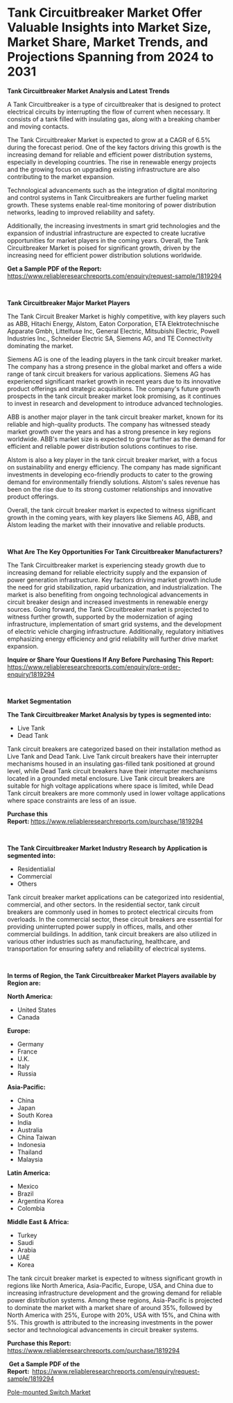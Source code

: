 <p><h1>Tank Circuitbreaker Market Offer Valuable Insights into Market Size, Market Share, Market Trends, and Projections Spanning from 2024 to 2031</h1></p><p><strong>Tank Circuitbreaker Market Analysis and Latest Trends</strong></p>
<p><p>A Tank Circuitbreaker is a type of circuitbreaker that is designed to protect electrical circuits by interrupting the flow of current when necessary. It consists of a tank filled with insulating gas, along with a breaking chamber and moving contacts.</p><p>The Tank Circuitbreaker Market is expected to grow at a CAGR of 6.5% during the forecast period. One of the key factors driving this growth is the increasing demand for reliable and efficient power distribution systems, especially in developing countries. The rise in renewable energy projects and the growing focus on upgrading existing infrastructure are also contributing to the market expansion.</p><p>Technological advancements such as the integration of digital monitoring and control systems in Tank Circuitbreakers are further fueling market growth. These systems enable real-time monitoring of power distribution networks, leading to improved reliability and safety.</p><p>Additionally, the increasing investments in smart grid technologies and the expansion of industrial infrastructure are expected to create lucrative opportunities for market players in the coming years. Overall, the Tank Circuitbreaker Market is poised for significant growth, driven by the increasing need for efficient power distribution solutions worldwide.</p></p>
<p><strong>Get a Sample PDF of the Report:&nbsp;</strong> <a href="https://www.reliableresearchreports.com/enquiry/request-sample/1819294">https://www.reliableresearchreports.com/enquiry/request-sample/1819294</a></p>
<p>&nbsp;</p>
<p><strong>Tank Circuitbreaker Major Market Players</strong></p>
<p><p>The Tank Circuit Breaker Market is highly competitive, with key players such as ABB, Hitachi Energy, Alstom, Eaton Corporation, ETA Elektrotechnische Apparate Gmbh, Littelfuse Inc, General Electric, Mitsubishi Electric, Powell Industries Inc., Schneider Electric SA, Siemens AG, and TE Connectivity dominating the market.</p><p>Siemens AG is one of the leading players in the tank circuit breaker market. The company has a strong presence in the global market and offers a wide range of tank circuit breakers for various applications. Siemens AG has experienced significant market growth in recent years due to its innovative product offerings and strategic acquisitions. The company's future growth prospects in the tank circuit breaker market look promising, as it continues to invest in research and development to introduce advanced technologies.</p><p>ABB is another major player in the tank circuit breaker market, known for its reliable and high-quality products. The company has witnessed steady market growth over the years and has a strong presence in key regions worldwide. ABB's market size is expected to grow further as the demand for efficient and reliable power distribution solutions continues to rise.</p><p>Alstom is also a key player in the tank circuit breaker market, with a focus on sustainability and energy efficiency. The company has made significant investments in developing eco-friendly products to cater to the growing demand for environmentally friendly solutions. Alstom's sales revenue has been on the rise due to its strong customer relationships and innovative product offerings.</p><p>Overall, the tank circuit breaker market is expected to witness significant growth in the coming years, with key players like Siemens AG, ABB, and Alstom leading the market with their innovative and reliable products.</p></p>
<p>&nbsp;</p>
<p><strong>What Are The Key Opportunities For Tank Circuitbreaker Manufacturers?</strong></p>
<p><p>The Tank Circuitbreaker market is experiencing steady growth due to increasing demand for reliable electricity supply and the expansion of power generation infrastructure. Key factors driving market growth include the need for grid stabilization, rapid urbanization, and industrialization. The market is also benefiting from ongoing technological advancements in circuit breaker design and increased investments in renewable energy sources. Going forward, the Tank Circuitbreaker market is projected to witness further growth, supported by the modernization of aging infrastructure, implementation of smart grid systems, and the development of electric vehicle charging infrastructure. Additionally, regulatory initiatives emphasizing energy efficiency and grid reliability will further drive market expansion.</p></p>
<p><strong>Inquire or Share Your Questions If Any Before Purchasing This Report:</strong> <a href="https://www.reliableresearchreports.com/enquiry/pre-order-enquiry/1819294">https://www.reliableresearchreports.com/enquiry/pre-order-enquiry/1819294</a></p>
<p>&nbsp;</p>
<p><strong>Market Segmentation</strong></p>
<p><strong>The Tank Circuitbreaker Market Analysis by types is segmented into:</strong></p>
<p><ul><li>Live Tank</li><li>Dead Tank</li></ul></p>
<p><p>Tank circuit breakers are categorized based on their installation method as Live Tank and Dead Tank. Live Tank circuit breakers have their interrupter mechanisms housed in an insulating gas-filled tank positioned at ground level, while Dead Tank circuit breakers have their interrupter mechanisms located in a grounded metal enclosure. Live Tank circuit breakers are suitable for high voltage applications where space is limited, while Dead Tank circuit breakers are more commonly used in lower voltage applications where space constraints are less of an issue.</p></p>
<p><strong>Purchase this Report:&nbsp;</strong><a href="https://www.reliableresearchreports.com/purchase/1819294">https://www.reliableresearchreports.com/purchase/1819294</a></p>
<p>&nbsp;</p>
<p><strong>The Tank Circuitbreaker Market Industry Research by Application is segmented into:</strong></p>
<p><ul><li>Residentialial</li><li>Commercial</li><li>Others</li></ul></p>
<p><p>Tank circuit breaker market applications can be categorized into residential, commercial, and other sectors. In the residential sector, tank circuit breakers are commonly used in homes to protect electrical circuits from overloads. In the commercial sector, these circuit breakers are essential for providing uninterrupted power supply in offices, malls, and other commercial buildings. In addition, tank circuit breakers are also utilized in various other industries such as manufacturing, healthcare, and transportation for ensuring safety and reliability of electrical systems.</p></p>
<p>&nbsp;</p>
<p><strong>In terms of Region, the Tank Circuitbreaker Market Players available by Region are:</strong></p>
<p>
    <p> <strong> North America: </strong>
        <ul>
            <li>United States</li>
            <li>Canada</li>
        </ul>
        </p> 
    <p> <strong> Europe: </strong>
        <ul>
            <li>Germany</li>
            <li>France</li>
            <li>U.K.</li>
            <li>Italy</li>
            <li>Russia</li>
        </ul>
        </p> 
    <p> <strong> Asia-Pacific: </strong>
        <ul>
            <li>China</li>
            <li>Japan</li>
            <li>South Korea</li>
            <li>India</li>
            <li>Australia</li>
            <li>China Taiwan</li>
            <li>Indonesia</li>
            <li>Thailand</li>
            <li>Malaysia</li>
        </ul>
        </p> 
    <p> <strong> Latin America: </strong>
        <ul>
            <li>Mexico</li>
            <li>Brazil</li>
            <li>Argentina Korea</li>
            <li>Colombia</li>
        </ul>
        </p> 
    <p> <strong> Middle East & Africa: </strong>
        <ul>
            <li>Turkey</li>
            <li>Saudi</li>
            <li>Arabia</li>
            <li>UAE</li>
            <li>Korea</li>
        </ul>
    </p>
    </p>
<p><p>The tank circuit breaker market is expected to witness significant growth in regions like North America, Asia-Pacific, Europe, USA, and China due to increasing infrastructure development and the growing demand for reliable power distribution systems. Among these regions, Asia-Pacific is projected to dominate the market with a market share of around 35%, followed by North America with 25%, Europe with 20%, USA with 15%, and China with 5%. This growth is attributed to the increasing investments in the power sector and technological advancements in circuit breaker systems.</p></p>
<p><strong>Purchase this Report: </strong><a href="https://www.reliableresearchreports.com/purchase/1819294">https://www.reliableresearchreports.com/purchase/1819294</a></p>
<p>&nbsp;<strong>Get a Sample PDF of the Report:&nbsp;&nbsp;</strong><a href="https://www.reliableresearchreports.com/enquiry/request-sample/1819294">https://www.reliableresearchreports.com/enquiry/request-sample/1819294</a></p>
<p><strong></strong></p>
<p><p><a href="https://github.com/YashRP12/Market-Research-Report-List-4/blob/main/pole-mounted-switch-market.md">Pole-mounted Switch Market</a></p></p>